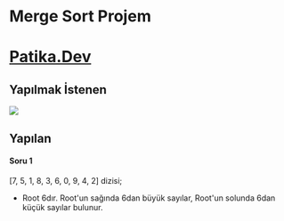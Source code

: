  # Merge Sort Projem 

 # [Patika.Dev](https://www.patika.dev)

 ## Yapılmak İstenen

 ![](Binary-Search-Tree/Binary.png)

 ## Yapılan

 #### Soru 1

 [7, 5, 1, 8, 3, 6, 0, 9, 4, 2] dizisi;
 * Root 6dır. Root'un sağında 6dan büyük sayılar, Root'un solunda 6dan küçük sayılar bulunur.  
 <a href="/Binary-Search-Tree/Binary-Tree.png" alt="Yapılan">
